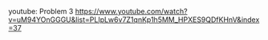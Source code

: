 
youtube: 
Problem 3
https://www.youtube.com/watch?v=uM94YOnGGGU&list=PLIpLw6v7Z1qnKp1h5MM_HPXES9QDfKHnV&index=37
